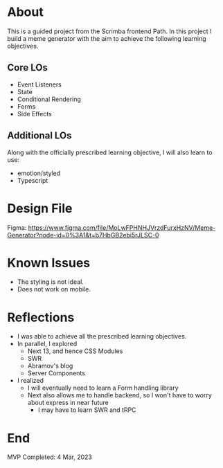 # About

This is a guided project from the Scrimba frontend Path. In this project I build a meme generator with the aim to achieve the following learning objectives.

## Core LOs

- Event Listeners
- State
- Conditional Rendering
- Forms
- Side Effects

## Additional LOs

Along with the officially prescribed learning objective, I will also learn to use:

- emotion/styled
- Typescript

# Design File

Figma: https://www.figma.com/file/MoLwFPHNHJVrzdFurxHzNV/Meme-Generator?node-id=0%3A1&t=b7HbGB2ebi5rJLSC-0

# Known Issues

- The styling is not ideal.
- Does not work on mobile.

# Reflections

- I was able to achieve all the prescribed learning objectives.
- In parallel, I explored
  - Next 13, and hence CSS Modules
  - SWR
  - Abramov's blog
  - Server Components
- I realized
  - I will eventually need to learn a Form handling library
  - Next also allows me to handle backend, so I won't have to worry about express in near future
    - I may have to learn SWR and tRPC

# End

MVP Completed: 4 Mar, 2023
